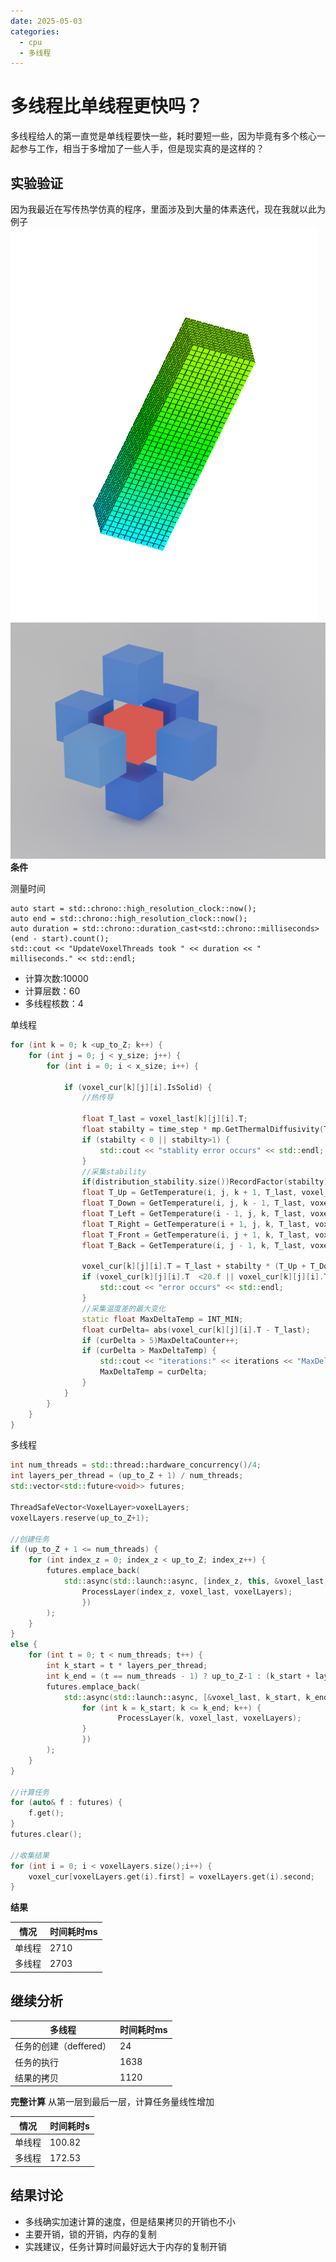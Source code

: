```yaml
---
date: 2025-05-03
categories:
  - cpu
  - 多线程
---
```


# 多线程比单线程更快吗？

多线程给人的第一直觉是单线程要快一些，耗时要短一些，因为毕竟有多个核心一起参与工作，相当于多增加了一些人手，但是现实真的是这样的？
<!-- more -->

## 实验验证

因为我最近在写传热学仿真的程序，里面涉及到大量的体素迭代，现在我就以此为例子
![仿真](img/voxels.png)
![算子](img/cubes2.png)
**条件**

测量时间
```
auto start = std::chrono::high_resolution_clock::now();
auto end = std::chrono::high_resolution_clock::now();
auto duration = std::chrono::duration_cast<std::chrono::milliseconds>(end - start).count();
std::cout << "UpdateVoxelThreads took " << duration << " milliseconds." << std::endl;
```

- 计算次数:10000
- 计算层数：60
- 多线程核数：4

单线程
```C++
for (int k = 0; k <up_to_Z; k++) {
	for (int j = 0; j < y_size; j++) {
		for (int i = 0; i < x_size; i++) {
			
			if (voxel_cur[k][j][i].IsSolid) {
				//热传导

				float T_last = voxel_last[k][j][i].T;
				float stabilty = time_step * mp.GetThermalDiffusivity(T_last) / voxelsize / voxelsize;
				if (stabilty < 0 || stabilty>1) {
					std::cout << "stablity error occurs" << std::endl;
				}
				//采集stability
				if(distribution_stability.size())RecordFactor(stabilty);
				float T_Up = GetTemperature(i, j, k + 1, T_last, voxel_last);
				float T_Down = GetTemperature(i, j, k - 1, T_last, voxel_last);
				float T_Left = GetTemperature(i - 1, j, k, T_last, voxel_last);
				float T_Right = GetTemperature(i + 1, j, k, T_last, voxel_last);
				float T_Front = GetTemperature(i, j + 1, k, T_last, voxel_last);
				float T_Back = GetTemperature(i, j - 1, k, T_last, voxel_last);

				voxel_cur[k][j][i].T = T_last + stabilty * (T_Up + T_Down + T_Left + T_Right + T_Front + T_Back - 6 * T_last);
				if (voxel_cur[k][j][i].T  <20.f || voxel_cur[k][j][i].T  > mp.GetMeltingTemperature()) {
					std::cout << "error occurs" << std::endl;
				}
				//采集温度差的最大变化
				static float MaxDeltaTemp = INT_MIN;
				float curDelta= abs(voxel_cur[k][j][i].T - T_last);
				if (curDelta > 5)MaxDeltaCounter++;
				if (curDelta > MaxDeltaTemp) {
					std::cout << "iterations:" << iterations << "MaxDeltaTemperature: " << curDelta << std::endl;
					MaxDeltaTemp = curDelta;
				}
			}
		}
	}
}
```
多线程
```C++
int num_threads = std::thread::hardware_concurrency()/4;
int layers_per_thread = (up_to_Z + 1) / num_threads;
std::vector<std::future<void>> futures;

ThreadSafeVector<VoxelLayer>voxelLayers;
voxelLayers.reserve(up_to_Z+1);

//创建任务
if (up_to_Z + 1 <= num_threads) {
	for (int index_z = 0; index_z < up_to_Z; index_z++) {
		futures.emplace_back(
			std::async(std::launch::async, [index_z, this, &voxel_last, &voxelLayers] {
				ProcessLayer(index_z, voxel_last, voxelLayers);
				})
		);
	}
}
else {
	for (int t = 0; t < num_threads; t++) {
		int k_start = t * layers_per_thread;
		int k_end = (t == num_threads - 1) ? up_to_Z-1 : (k_start + layers_per_thread - 1);
		futures.emplace_back(
			std::async(std::launch::async, [&voxel_last, k_start, k_end,this,&voxelLayers] {
				for (int k = k_start; k <= k_end; k++) {
						ProcessLayer(k, voxel_last, voxelLayers);
				}
				})
		);
	}
}

//计算任务
for (auto& f : futures) {
	f.get();
}
futures.clear();

//收集结果
for (int i = 0; i < voxelLayers.size();i++) {
	voxel_cur[voxelLayers.get(i).first] = voxelLayers.get(i).second;
}
```

**结果**

|情况|时间耗时ms|
|---|---|
|单线程|2710|
|多线程|2703|





## 继续分析

|多线程|时间耗时ms|
|---|---|
|任务的创建（deffered）|24|
|任务的执行|1638|
|结果的拷贝|1120|


**完整计算**
从第一层到最后一层，计算任务量线性增加

|情况|时间耗时s|
|---|---|
|单线程|100.82|
|多线程|172.53|

## 结果讨论

- 多线确实加速计算的速度，但是结果拷贝的开销也不小
- 主要开销，锁的开销，内存的复制
- 实践建议，任务计算时间最好远大于内存的复制开销
